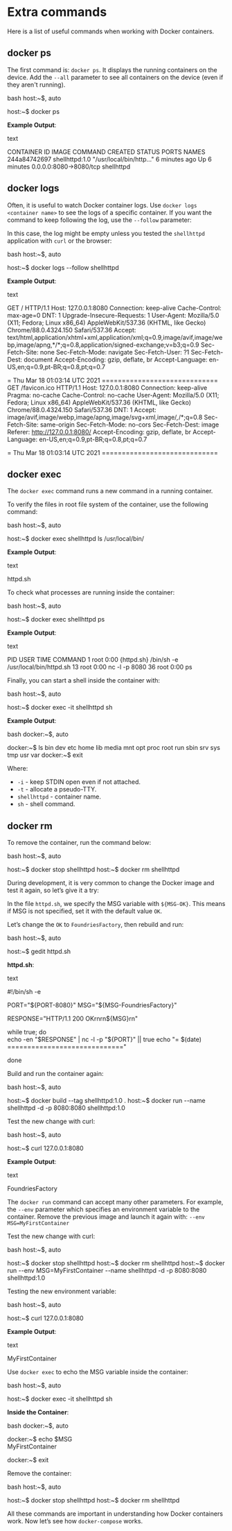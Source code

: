 # Extra commands

Here is a list of useful commands when working with Docker containers.

## docker ps

The first command is: `docker ps`. It displays the running containers on
the device. Add the `--all` parameter to see all containers on the
device (even if they aren't running).

bash host:~$, auto

host:~$ docker ps

**Example Output**:

text

CONTAINER ID IMAGE COMMAND CREATED STATUS PORTS NAMES 244a84742697
shellhttpd:1.0 "/usr/local/bin/http…" 6 minutes ago Up 6 minutes
0.0.0.0:8080-&gt;8080/tcp shellhttpd

## docker logs

Often, it is useful to watch Docker container logs. Use
`docker logs <container name>` to see the logs of a specific container.
If you want the command to keep following the log, use the `--follow`
parameter:

In this case, the log might be empty unless you tested the `shellhttpd`
application with `curl` or the browser:

bash host:~$, auto

host:~$ docker logs --follow shellhttpd

**Example Output**:

text

GET / HTTP/1.1 Host: 127.0.0.1:8080 Connection: keep-alive
Cache-Control: max-age=0 DNT: 1 Upgrade-Insecure-Requests: 1 User-Agent:
Mozilla/5.0 (X11; Fedora; Linux x86\_64) AppleWebKit/537.36 (KHTML, like
Gecko) Chrome/88.0.4324.150 Safari/537.36 Accept:
text/html,application/xhtml+xml,application/xml;q=0.9,image/avif,image/webp,image/apng,\*/\*;q=0.8,application/signed-exchange;v=b3;q=0.9
Sec-Fetch-Site: none Sec-Fetch-Mode: navigate Sec-Fetch-User: ?1
Sec-Fetch-Dest: document Accept-Encoding: gzip, deflate, br
Accept-Language: en-US,en;q=0.9,pt-BR;q=0.8,pt;q=0.7

= Thu Mar 18 01:03:14 UTC 2021 ============================= GET
/favicon.ico HTTP/1.1 Host: 127.0.0.1:8080 Connection: keep-alive
Pragma: no-cache Cache-Control: no-cache User-Agent: Mozilla/5.0 (X11;
Fedora; Linux x86\_64) AppleWebKit/537.36 (KHTML, like Gecko)
Chrome/88.0.4324.150 Safari/537.36 DNT: 1 Accept:
image/avif,image/webp,image/apng,image/svg+xml,image/*,*/\*;q=0.8
Sec-Fetch-Site: same-origin Sec-Fetch-Mode: no-cors Sec-Fetch-Dest:
image Referer: <http://127.0.0.1:8080/> Accept-Encoding: gzip, deflate,
br Accept-Language: en-US,en;q=0.9,pt-BR;q=0.8,pt;q=0.7

= Thu Mar 18 01:03:14 UTC 2021 =============================

## docker exec

The `docker exec` command runs a new command in a running container.

To verify the files in root file system of the container, use the
following command:

bash host:~$, auto

host:~$ docker exec shellhttpd ls /usr/local/bin/

**Example Output**:

text

httpd.sh

To check what processes are running inside the container:

bash host:~$, auto

host:~$ docker exec shellhttpd ps

**Example Output**:

text

PID USER TIME COMMAND 1 root 0:00 {httpd.sh} /bin/sh -e
/usr/local/bin/httpd.sh 13 root 0:00 nc -l -p 8080 36 root 0:00 ps

Finally, you can start a shell inside the container with:

bash host:~$, auto

host:~$ docker exec -it shellhttpd sh

**Example Output**:

bash docker:~$, auto

docker:~$ ls bin dev etc home lib media mnt opt proc root run sbin srv
sys tmp usr var docker:~$ exit

Where:  
-   `-i` - keep STDIN open even if not attached.
-   `-t` - allocate a pseudo-TTY.
-   `shellhttpd` - container name.
-   `sh` - shell command.

## docker rm

To remove the container, run the command below:

bash host:~$, auto

host:~$ docker stop shellhttpd host:~$ docker rm shellhttpd

During development, it is very common to change the Docker image and
test it again, so let’s give it a try:

In the file `httpd.sh`, we specify the MSG variable with `${MSG-OK}`.
This means if MSG is not specified, set it with the default value `OK`.

Let’s change the `OK` to `FoundriesFactory`, then rebuild and run:

bash host:~$, auto

host:~$ gedit httpd.sh

**httpd.sh**:

text

\#!/bin/sh -e

PORT="${PORT-8080}" MSG="${MSG-FoundriesFactory}"

RESPONSE="HTTP/1.1 200 OKrnrn${MSG}rn"

while true; do  
echo -en "$RESPONSE" | nc -l -p "${PORT}" || true echo "= $(date)
============================="

done

Build and run the container again:

bash host:~$, auto

host:~$ docker build --tag shellhttpd:1.0 . host:~$ docker run --name
shellhttpd -d -p 8080:8080 shellhttpd:1.0

Test the new change with curl:

bash host:~$, auto

host:~$ curl 127.0.0.1:8080

**Example Output**:

text

FoundriesFactory

The `docker run` command can accept many other parameters. For example,
the `--env` parameter which specifies an environment variable to the
container. Remove the previous image and launch it again with:
`--env MSG=MyFirstContainer`

Test the new change with curl:

bash host:~$, auto

host:~$ docker stop shellhttpd host:~$ docker rm shellhttpd host:~$
docker run --env MSG=MyFirstContainer --name shellhttpd -d -p 8080:8080
shellhttpd:1.0

Testing the new environment variable:

bash host:~$, auto

host:~$ curl 127.0.0.1:8080

**Example Output**:

text

MyFirstContainer

Use `docker exec` to echo the MSG variable inside the container:

bash host:~$, auto

host:~$ docker exec -it shellhttpd sh

**Inside the Container**:

bash docker:~$, auto

docker:~$ echo $MSG  
MyFirstContainer

docker:~$ exit

Remove the container:

bash host:~$, auto

host:~$ docker stop shellhttpd host:~$ docker rm shellhttpd

All these commands are important in understanding how Docker containers
work. Now let’s see how `docker-compose` works.
